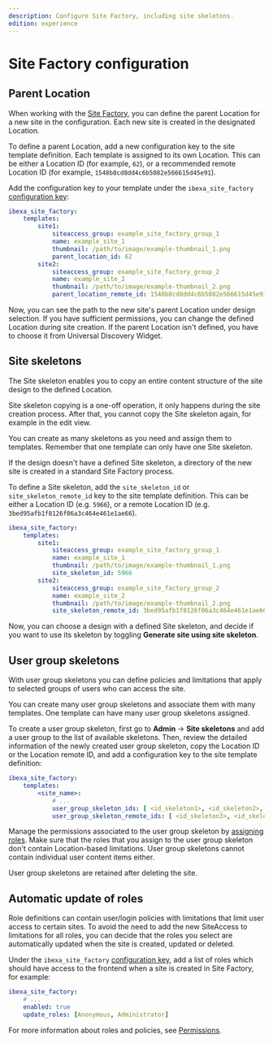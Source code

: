 ```yaml
---
description: Configure Site Factory, including site skeletons.
edition: experience
---
```


# Site Factory configuration

## Parent Location

When working with the [Site Factory](site_factory.md), you can define the parent 
Location for a new site in the configuration.
Each new site is created in the designated Location.

To define a parent Location, add a new configuration key to the site template definition.
Each template is assigned to its own Location.
This can be either a Location ID (for example, `62`), or a recommended remote Location ID (for example, `1548b8cd8dd4c6b5082e566615d45e91`).

Add the configuration key to your template under the `ibexa_site_factory` [configuration key](configuration.md#configuration-files):

``` yaml hl_lines="7 12"
ibexa_site_factory:
    templates:
        site1:
            siteaccess_group: example_site_factory_group_1
            name: example_site_1
            thumbnail: /path/to/image/example-thumbnail_1.png
            parent_location_id: 62
        site2:
            siteaccess_group: example_site_factory_group_2
            name: example_site_2
            thumbnail: /path/to/image/example-thumbnail_2.png
            parent_location_remote_id: 1548b8cd8dd4c6b5082e566615d45e91
```

Now, you can see the path to the new site's parent Location under design selection.
If you have sufficient permissions, you can change the defined Location during site creation.
If the parent Location isn't defined, you have to choose it from Universal Discovery Widget.

## Site skeletons

The Site skeleton enables you to copy an entire content structure of the site design to the defined Location.

Site skeleton copying is a one-off operation, it only happens during the site creation process.
After that, you cannot copy the Site skeleton again, for example in the edit view.

You can create as many skeletons as you need and assign them to templates.
Remember that one template can only have one Site skeleton.

If the design doesn't have a defined Site skeleton, a directory of the new site is created in a standard Site Factory process.

To define a Site skeleton, add the `site_skeleton_id` or `site_skeleton_remote_id` key to the site template definition.
This can be either a Location ID (e.g. `5966`), or a remote Location ID (e.g. `3bed95afb1f8126f06a3c464e461e1ae66`).

``` yaml hl_lines="7 12"
ibexa_site_factory:
    templates:
        site1:
            siteaccess_group: example_site_factory_group_1
            name: example_site_1
            thumbnail: /path/to/image/example-thumbnail_1.png
            site_skeleton_id: 5966
        site2:
            siteaccess_group: example_site_factory_group_2
            name: example_site_2
            thumbnail: /path/to/image/example-thumbnail_2.png
            site_skeleton_remote_id: 3bed95afb1f8126f06a3c464e461e1ae66
```

Now, you can choose a design with a defined Site skeleton, and decide if you want to use its skeleton by toggling **Generate site using site skeleton**.

## User group skeletons

With user group skeletons you can define policies and limitations that apply to selected groups of users who can access the site.

You can create many user group skeletons and associate them with many templates.
One template can have many user group skeletons assigned.

To create a user group skeleton, first go to **Admin** -> **Site skeletons** and add a user group to the list of available skeletons.
Then, review the detailed information of the newly created user group skeleton,
copy the Location ID or the Location remote ID, and add a configuration key to the site template definition:

``` yaml
ibexa_site_factory:
    templates:
        <site_name>:
            # ...
            user_group_skeleton_ids: [ <id_skeleton1>, <id_skeleton2>, ... ]
            user_group_skeleton_remote_ids: [ <id_skeleton3>, <id_skeleton4>, ... ]
```

Manage the permissions associated to the user group skeleton by [assigning roles](https://doc.ibexa.co/projects/userguide/en/latest/site_organization/organizing_the_site/#managing-permissions).
Make sure that the roles that you assign to the user group skeleton don't contain Location-based limitations. 
User group skeletons cannot contain individual user content items either.

User group skeletons are retained after deleting the site.

## Automatic update of roles

Role definitions can contain user/login policies with limitations that limit user access to certain sites. 
To avoid the need to add the new SiteAccess to limitations for all roles,
you can decide that the roles you select are automatically updated when the site is created, updated or deleted.

Under the `ibexa_site_factory` [configuration key](configuration.md#configuration-files), add a list of roles which should have access to the frontend
when a site is created in Site Factory, for example:

``` yaml
ibexa_site_factory:
    # ...
    enabled: true
    update_roles: [Anonymous, Administrator]
```

For more information about roles and policies, see [Permissions](permissions.md).
